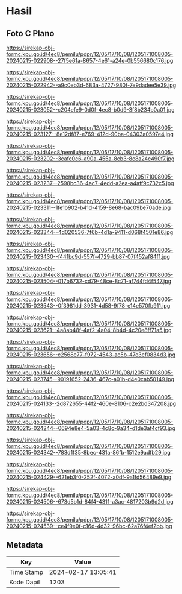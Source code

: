 # Hasil

## Foto C Plano

https://sirekap-obj-formc.kpu.go.id/4ec8/pemilu/pdpr/12/05/17/10/08/1205171008005-20240215-022908--27f5e61a-8657-4e61-a24e-0b556680c176.jpg

https://sirekap-obj-formc.kpu.go.id/4ec8/pemilu/pdpr/12/05/17/10/08/1205171008005-20240215-022942--a9c0eb3d-683a-4727-980f-7e9dadee5e39.jpg

https://sirekap-obj-formc.kpu.go.id/4ec8/pemilu/pdpr/12/05/17/10/08/1205171008005-20240215-023052--c204efe9-0d0f-4ec8-b0d9-3f8b234b0a01.jpg

https://sirekap-obj-formc.kpu.go.id/4ec8/pemilu/pdpr/12/05/17/10/08/1205171008005-20240215-023127--8e12df87-e769-412d-90ba-04303a0597e4.jpg

https://sirekap-obj-formc.kpu.go.id/4ec8/pemilu/pdpr/12/05/17/10/08/1205171008005-20240215-023202--3cafc0c6-a90a-455a-8cb3-8c8a24c490f7.jpg

https://sirekap-obj-formc.kpu.go.id/4ec8/pemilu/pdpr/12/05/17/10/08/1205171008005-20240215-023237--2598bc36-4ac7-4edd-a2ea-a4aff9c732c5.jpg

https://sirekap-obj-formc.kpu.go.id/4ec8/pemilu/pdpr/12/05/17/10/08/1205171008005-20240215-023311--1fe1b902-b41d-4159-8e68-bac09be70ade.jpg

https://sirekap-obj-formc.kpu.go.id/4ec8/pemilu/pdpr/12/05/17/10/08/1205171008005-20240215-023344--4d020536-7f6b-4d1a-9411-d068f4501e86.jpg

https://sirekap-obj-formc.kpu.go.id/4ec8/pemilu/pdpr/12/05/17/10/08/1205171008005-20240215-023430--f441bc9d-557f-4729-bb87-07f452af84f1.jpg

https://sirekap-obj-formc.kpu.go.id/4ec8/pemilu/pdpr/12/05/17/10/08/1205171008005-20240215-023504--017b6732-cd79-48ce-8c71-af744fd4f547.jpg

https://sirekap-obj-formc.kpu.go.id/4ec8/pemilu/pdpr/12/05/17/10/08/1205171008005-20240215-023543--0f3981dd-3931-4d58-9f78-e14e570fb911.jpg

https://sirekap-obj-formc.kpu.go.id/4ec8/pemilu/pdpr/12/05/17/10/08/1205171008005-20240215-023621--4a8ab48f-4af2-4a04-8b4d-4c20e8ff71a5.jpg

https://sirekap-obj-formc.kpu.go.id/4ec8/pemilu/pdpr/12/05/17/10/08/1205171008005-20240215-023656--c2568e77-f972-4543-ac5b-47e3ef0834d3.jpg

https://sirekap-obj-formc.kpu.go.id/4ec8/pemilu/pdpr/12/05/17/10/08/1205171008005-20240215-023745--90191652-2436-467c-a01b-d4e0cab50149.jpg

https://sirekap-obj-formc.kpu.go.id/4ec8/pemilu/pdpr/12/05/17/10/08/1205171008005-20240215-024133--2d872655-44f2-460e-8106-c2e2bd347208.jpg

https://sirekap-obj-formc.kpu.go.id/4ec8/pemilu/pdpr/12/05/17/10/08/1205171008005-20240215-024244--0694e8e4-5a03-4c8c-9a34-d1de3af4cf93.jpg

https://sirekap-obj-formc.kpu.go.id/4ec8/pemilu/pdpr/12/05/17/10/08/1205171008005-20240215-024342--783d1f35-8bec-431a-86fb-1512e9adfb29.jpg

https://sirekap-obj-formc.kpu.go.id/4ec8/pemilu/pdpr/12/05/17/10/08/1205171008005-20240215-024429--621eb3f0-252f-4072-a0df-9a1fd56489e9.jpg

https://sirekap-obj-formc.kpu.go.id/4ec8/pemilu/pdpr/12/05/17/10/08/1205171008005-20240215-024506--673d5b1d-84f4-4311-a3ac-4817203b9d2d.jpg

https://sirekap-obj-formc.kpu.go.id/4ec8/pemilu/pdpr/12/05/17/10/08/1205171008005-20240215-024539--ce4f9e0f-c16d-4d32-96bc-62a76f4ef2bb.jpg


## Metadata

| Key        | Value               |
| ---------- | ------------------- |
| Time Stamp | 2024-02-17 13:05:41 |
| Kode Dapil | 1203                |




